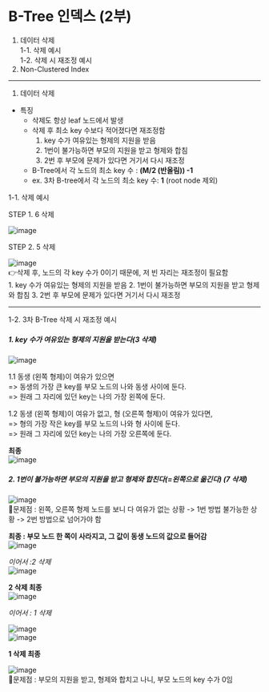 # B-Tree 인덱스 (2부)  
1. 데이터 삭제  
  1-1. 삭제 예시  
  1-2. 삭제 시 재조정 예시  
3. Non-Clustered Index  
 

---


1. 데이터 삭제

- 특징
  - 삭제도 항상 leaf 노드에서 발생
  - 삭제 후 최소 key 수보다 적어졌다면 재조정함
      1. key 수가 여유있는 형제의 지원을 받음
      2. 1번이 불가능하면 부모의 지원을 받고 형제와 합침
      3. 2번 후 부모에 문제가 있다면 거기서 다시 재조정
  - B-Tree에서 각 노드의 최소 key 수 : **(M/2 (반올림)) -1**
  - ex. 3차 B-tree에서 각 노드의 최소 key 수: **1** (root node 제외)
 


1-1. 삭제 예시  


STEP 1. 6 삭제  

![image](https://github.com/mithzinf/DB-Study/assets/124668883/3b554229-8c7d-49be-abe6-7a528a87347c)  

STEP 2. 5 삭제  

![image](https://github.com/mithzinf/DB-Study/assets/124668883/2a99c4b6-6daf-4145-8547-2a51d84654a4)  
👉삭제 후, 노드의 각 key 수가 0이기 때문에, 저 빈 자리는 재조정이 필요함  
      1. key 수가 여유있는 형제의 지원을 받음
      2. 1번이 불가능하면 부모의 지원을 받고 형제와 합침
      3. 2번 후 부모에 문제가 있다면 거기서 다시 재조정




---



1-2. 3차 B-Tree 삭제 시 재조정 예시  

##### 1. key 수가 여유있는 형제의 지원을 받는다(3 삭제)    

![image](https://github.com/mithzinf/DB-Study/assets/124668883/f3e15fdd-831f-4105-8efd-c4680adb0fc0)  


1.1 동생 (왼쪽 형제)이 여유가 있으면  
=> 동생의 가장 큰 key를 부모 노드의 나와 동생 사이에 둔다.  
=> 원래 그 자리에 있던 key는 나의 가장 왼쪽에 둔다.  

1.2 동생 (왼쪽 형제)이 여유가 없고, 형 (오른쪽 형제)이 여유가 있다면,  
=> 형의 가장 작은 key를 부모 노드의 나와 형 사이에 둔다.  
=> 원래 그 자리에 있던 key는 나의 가장 오른쪽에 둔다.  


**최종**   
![image](https://github.com/mithzinf/DB-Study/assets/124668883/12e62a7e-67a9-4e56-9326-7bf5b7c1c040)





##### 2. 1번이 불가능하면 부모의 지원을 받고 형제와 합친다(=왼쪽으로 옮긴다) (7 삭제)   
![image](https://github.com/mithzinf/DB-Study/assets/124668883/d240674e-8ab4-4b11-b35e-f5422a734797)    
🤯문제점 : 왼쪽, 오른쪽 형제 노드를 보니 다 여유가 없는 상황 -> 1번 방법 불가능한 상황 -> 2번 방법으로 넘어가야 함    


**최종 : 부모 노드 한 쪽이 사라지고, 그 값이 동생 노드의 값으로 들어감**   
![image](https://github.com/mithzinf/DB-Study/assets/124668883/c06cdf18-3c3b-4310-823b-466da878166b)   


*이어서  :2 삭제*  
![image](https://github.com/mithzinf/DB-Study/assets/124668883/35e292c0-87f9-47ac-8158-5e0a9e3e4fc2)  

**2 삭제 최종**  
![image](https://github.com/mithzinf/DB-Study/assets/124668883/db1f7a29-8d4d-4a76-9ef0-d809ccea0d75)  

*이어서 : 1 삭제*  

![image](https://github.com/mithzinf/DB-Study/assets/124668883/ff6fec5b-4183-4b5a-b12f-c3b4833b332f)  
![image](https://github.com/mithzinf/DB-Study/assets/124668883/926c242d-2a12-4852-88df-80d0cea62d8b)  


**1 삭제 최종**   

![image](https://github.com/mithzinf/DB-Study/assets/124668883/565970fa-bf27-4fdd-8584-5e5c2ac4d05e)   
🤯문제점 : 부모의 지원을 받고, 형제와 합치고 나니, 부모 노드의 key 수가 0임    


















